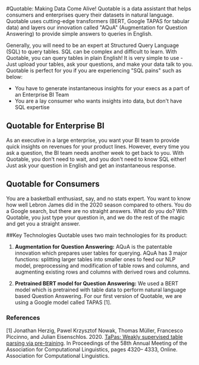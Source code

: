#Quotable: Making Data Come Alive!
Quotable is a data assistant that helps consumers and enterprises query their datasets in
natural language. Quotable uses cutting-edge transformers (BERT, Google TAPAS for tabular
data) and layers our innovation called "AQuA" (Augmentation for Question Answering) to
provide simple answers to queries in English.

Generally, you will need to be an expert at Structured Query Language (SQL) to query tables. SQL can be complex and difficult to learn. With Quotable, you can query tables in plain English! It is very simple to use - Just upload your tables, ask your questions, and make your data talk to you. Quotable is perfect for you if you are experiencing "SQL pains" such as below:

* You have to generate instantaneous insights for your execs as a part of an Enterprise BI Team
* You are a lay consumer who wants insights into data, but don't have SQL expertise

## Quotable for Enterprise BI
As an executive in a large enterprise, you want your BI team to provide quick insights on revenues for your product lines. However, every time you ask a question, the BI team needs another week to get back to you. With Quotable, you don't need to wait, and you don't need to know SQL either! Just ask your question in English and get an instantaneous response.

## Quotable for Consumers
You are a basketball enthusiast, say, and no stats expert. You want to know how well Lebron James did in the 2020 season compared to others. You do a Google search, but there are no straight answers. What do you do? With Quotable, you just type your question in, and we do the rest of the magic and get you a straight answer.

##Key Technologies
Quotable uses two main technologies for its product:

1. __Augmentation for Question Answering:__ AQuA is the patentable innovation which prepares user tables for querying. AQuA has 3 major functions: splitting larger tables into smaller ones to feed our NLP model, preprocessing and modification of table rows and columns, and augmenting existing rows and columns with derived rows and columns.

2. __Pretrained BERT model for Question Answering:__  We used a BERT model which is pretrained with table data to perform natural language based Question Answering. For our first version of Quotable, we are using a Google model called TAPAS [1].


### References

[1] Jonathan Herzig, Pawel Krzysztof Nowak, Thomas Müller, Francesco Piccinno, and Julian Eisenschlos. 2020. [TaPas: Weakly supervised table parsing via pre-training](https://www.aclweb.org/anthology/2020.acl-main.398/). In Proceedings of the 58th Annual Meeting of the Association for Computational Linguistics, pages 4320– 4333, Online. Association for Computational Linguistics.
